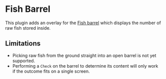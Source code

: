 # Fish Barrel

This plugin adds an overlay for the [Fish barrel](https://oldschool.runescape.wiki/w/Fish_barrel) which displays the
number of raw fish stored inside.

## Limitations

- Picking raw fish from the ground straight into an open barrel is not yet supported.
- Performing a `Check` on the barrel to determine its content will only work if the outcome fits on a single screen.
